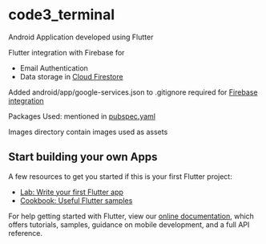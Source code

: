 # code3_terminal

Android Application developed using Flutter

Flutter integration with Firebase for
* Email Authentication
* Data storage in [Cloud Firestore](https://firebase.google.com/docs/firestore)

Added android/app/google-services.json to .gitignore required for [Firebase integration](https://firebase.google.com/docs/android/setup)

Packages Used: mentioned in [pubspec.yaml](pubspec.yaml)

Images directory contain images used as assets

## Start building your own Apps

A few resources to get you started if this is your first Flutter project:

- [Lab: Write your first Flutter app](https://flutter.dev/docs/get-started/codelab)
- [Cookbook: Useful Flutter samples](https://flutter.dev/docs/cookbook)

For help getting started with Flutter, view our
[online documentation](https://flutter.dev/docs), which offers tutorials,
samples, guidance on mobile development, and a full API reference.
